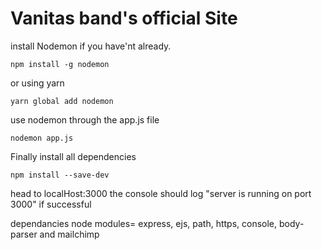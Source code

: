# Vanitas band's official Site

install Nodemon if you have'nt already. 

```
npm install -g nodemon 
```

or using yarn 

```
yarn global add nodemon
```

use nodemon through the app.js file 

```
nodemon app.js
```
Finally install all dependencies
```
npm install --save-dev
```

head to localHost:3000 the console should log "server is running on port 3000" if successful

dependancies node modules=  express, ejs, path, https, console, body-parser and mailchimp
